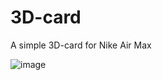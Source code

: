 # 3D-card

A simple 3D-card for Nike Air Max 

![image](https://user-images.githubusercontent.com/99765893/185676860-ace807b9-d581-46ff-9883-78e8407b331a.png)
